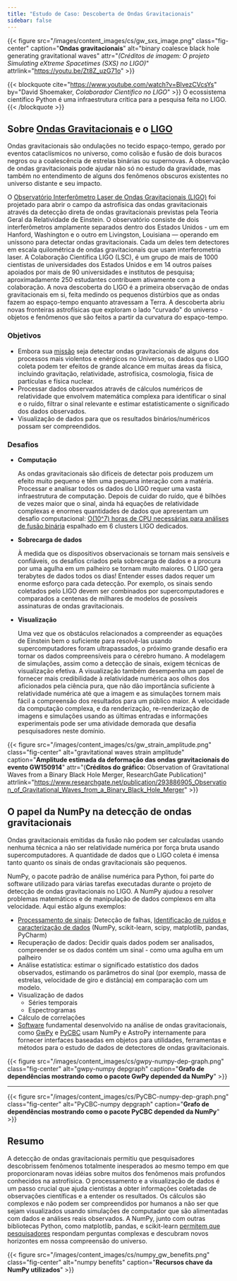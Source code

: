 ```yaml
---
title: "Estudo de Caso: Descoberta de Ondas Gravitacionais"
sidebar: false
---
```


{{< figure src="/images/content_images/cs/gw_sxs_image.png" class="fig-center" caption="**Ondas gravitacionais**" alt="binary coalesce black hole generating gravitational waves" attr="*(Créditos de imagem: O projeto Simulating eXtreme Spacetimes (SXS) no LIGO)*" attrlink="https://youtu.be/Zt8Z_uzG71o" >}}

{{< blockquote
    cite="https://www.youtube.com/watch?v=BIvezCVcsYs"
    by="David Shoemaker, *Colaborador Científico no LIGO*" >}}
O ecossistema científico Python é uma infraestrutura crítica para a pesquisa feita no LIGO.
{{< /blockquote >}}

## Sobre [Ondas Gravitacionais](https://www.nationalgeographic.com/news/2017/10/what-are-gravitational-waves-ligo-astronomy-science/) e o [LIGO](https://www.ligo.caltech.edu)

Ondas gravitacionais são ondulações no tecido espaço-tempo, gerado por eventos cataclísmicos no universo, como colisão e fusão de dois buracos negros ou a coalescência de estrelas binárias ou supernovas. A observação de ondas gravitacionais pode ajudar não só no estudo da gravidade, mas também no entendimento de alguns dos fenômenos obscuros existentes no universo distante e seu impacto.

O [Observatório Interferômetro Laser de Ondas Gravitacionais (LIGO)](https://www.ligo.caltech.edu) foi projetado para abrir o campo da astrofísica das ondas gravitacionais através da detecção direta de ondas gravitacionais previstas pela Teoria Geral da Relatividade de Einstein. O observatório consiste de dois interferômetros amplamente separados dentro dos Estados Unidos - um em Hanford, Washington e o outro em Livingston, Louisiana — operando em uníssono para detectar ondas gravitacionais. Cada um deles tem detectores em escala quilométrica de ondas gravitacionais que usam interferometria laser.  A Colaboração Científica LIGO (LSC), é um grupo de mais de 1000 cientistas de universidades dos Estados Unidos e em 14 outros países apoiados por mais de 90 universidades e institutos de pesquisa; aproximadamente 250 estudantes contribuem ativamente com a colaboração. A nova descoberta do LIGO é a primeira observação de ondas gravitacionais em si, feita medindo os pequenos distúrbios que as ondas fazem ao espaço-tempo enquanto atravessam a Terra.  A descoberta abriu novas fronteiras astrofísicas que exploram o lado "curvado" do universo - objetos e fenômenos que são feitos a partir da curvatura do espaço-tempo.


### Objetivos

* Embora sua [missão](https://www.ligo.caltech.edu/page/what-is-ligo) seja detectar ondas gravitacionais de alguns dos processos mais violentos e enérgicos no Universo, os dados que o LIGO coleta podem ter efeitos de grande alcance em muitas áreas da física, incluindo gravitação, relatividade, astrofísica, cosmologia, física de partículas e física nuclear.
* Processar dados observados através de cálculos numéricos de relatividade que envolvem matemática complexa para identificar o sinal e o ruído, filtrar o sinal relevante e estimar estatisticamente o significado dos dados observados.
* Visualização de dados para que os resultados binários/numéricos possam ser compreendidos.



### Desafios

* **Computação**

    As ondas gravitacionais são difíceis de detectar pois produzem um efeito muito pequeno e têm uma pequena interação com a matéria. Processar e analisar todos os dados do LIGO requer uma vasta infraestrutura de computação. Depois de cuidar do ruído, que é bilhões de vezes maior que o sinal, ainda há equações de relatividade complexas e enormes quantidades de dados que apresentam um desafio computacional: [O(10^7) horas de CPU necessárias para análises de fusão binária](https://youtu.be/7mcHknWWzNI) espalhado em 6 clusters LIGO dedicados.

* **Sobrecarga de dados**

    À medida que os dispositivos observacionais se tornam mais sensíveis e confiáveis, os desafios criados pela sobrecarga de dados e a procura por uma agulha em um palheiro se tornam muito maiores. O LIGO gera terabytes de dados todos os dias! Entender esses dados requer um enorme esforço para cada detecção. Por exemplo, os sinais sendo coletados pelo LIGO devem ser combinados por supercomputadores e comparados a centenas de milhares de modelos de possíveis assinaturas de ondas gravitacionais.

* **Visualização**

    Uma vez que os obstáculos relacionados a compreender as equações de Einstein bem o suficiente para resolvê-las usando supercomputadores foram ultrapassados, o próximo grande desafio era tornar os dados compreensíveis para o cérebro humano. A modelagem de simulações, assim como a detecção de sinais, exigem técnicas de visualização efetiva.  A visualização também desempenha um papel de fornecer mais credibilidade à relatividade numérica aos olhos dos aficionados pela ciência pura, que não dão importância suficiente à relatividade numérica até que a imagem e as simulações tornem mais fácil a compreensão dos resultados para um público maior. A velocidade da computação complexa, e da renderização, re-renderização de imagens e simulações usando as últimas entradas e informações experimentais pode ser uma atividade demorada que desafia pesquisadores neste domínio.

{{< figure src="/images/content_images/cs/gw_strain_amplitude.png" class="fig-center" alt="gravitational waves strain amplitude" caption="**Amplitude estimada da deformação das ondas gravitacionais do evento GW150914**" attr="(**Créditos do gráfico:** Observation of Gravitational Waves from a Binary Black Hole Merger, ResearchGate Publication)" attrlink="https://www.researchgate.net/publication/293886905_Observation_of_Gravitational_Waves_from_a_Binary_Black_Hole_Merger" >}}

## O papel da NumPy na detecção de ondas gravitacionais

Ondas gravitacionais emitidas da fusão não podem ser calculadas usando nenhuma técnica a não ser relatividade numérica por força bruta usando supercomputadores. A quantidade de dados que o LIGO coleta é imensa tanto quanto os sinais de ondas gravitacionais são pequenos.

NumPy, o pacote padrão de análise numérica para Python, foi parte do software utilizado para várias tarefas executadas durante o projeto de detecção de ondas gravitacionais no LIGO. A NumPy ajudou a resolver problemas matemáticos e de manipulação de dados complexos em alta velocidade.  Aqui estão alguns exemplos:

* [Processamento de sinais](https://www.uv.es/virgogroup/Denoising_ROF.html): Detecção de falhas,  [Identificação de ruídos e caracterização de dados](https://ep2016.europython.eu/media/conference/slides/pyhton-in-gravitational-waves-research-communities.pdf) (NumPy, scikit-learn, scipy, matplotlib, pandas, PyCharm)
* Recuperação de dados: Decidir quais dados podem ser analisados, compreender se os dados contém um sinal - como uma agulha em um palheiro
* Análise estatística: estimar o significado estatístico dos dados observados, estimando os parâmetros do sinal (por exemplo, massa de estrelas, velocidade de giro e distância) em comparação com um modelo.
* Visualização de dados
  - Séries temporais
  - Espectrogramas
* Cálculo de correlações
* [Software](https://github.com/lscsoft) fundamental desenvolvido na análise de ondas gravitacionais, como [GwPy](https://gwpy.github.io/docs/stable/overview.html) e [PyCBC](https://pycbc.org) usam NumPy e AstroPy internamente para fornecer interfaces baseadas em objetos para utilidades, ferramentas e métodos para o estudo de dados de detectores de ondas gravitacionais.

{{< figure src="/images/content_images/cs/gwpy-numpy-dep-graph.png" class="fig-center" alt="gwpy-numpy depgraph" caption="**Grafo de dependências mostrando como o pacote GwPy depended da NumPy**" >}}

----

{{< figure src="/images/content_images/cs/PyCBC-numpy-dep-graph.png" class="fig-center" alt="PyCBC-numpy depgraph" caption="**Grafo de dependências mostrando como o pacote PyCBC depended da NumPy**" >}}

## Resumo

A detecção de ondas gravitacionais permitiu que pesquisadores descobrissem fenômenos totalmente inesperados ao mesmo tempo em que proporcionaram novas idéias sobre muitos dos fenômenos mais profundos conhecidos na astrofísica. O processamento e a visualização de dados é um passo crucial que ajuda cientistas a obter informações coletadas de observações científicas e a entender os resultados. Os cálculos são complexos e não podem ser compreendidos por humanos a não ser que sejam visualizados usando simulações de computador que são alimentadas com dados e análises reais observados.  A NumPy, junto com outras bibliotecas Python, como matplotlib, pandas, e scikit-learn [permitem que pesquisadores](https://www.gw-openscience.org/events/GW150914/) respondam perguntas complexas e descubram novos horizontes em nossa compreensão do universo.

{{< figure src="/images/content_images/cs/numpy_gw_benefits.png" class="fig-center" alt="numpy benefits" caption="**Recursos chave da NumPy utilizados**" >}}
